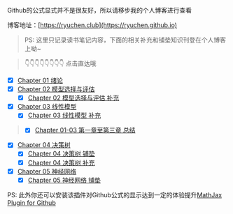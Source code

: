 Github的公式显式并不是很友好，所以请移步我的个人博客进行查看

博客地址：[https://ryuchen.club](https://ryuchen.github.io)

> PS: 这里只记录读书笔记内容，下面的相关补充和铺垫知识刊登在个人博客上呦~ 

> 👇👇👇👇👇👇👇👇 点击直达哦

* [x] [Chapter 01 绪论](https://ryuchen.github.io/posts/0x000017/)
* [x] [Chapter 02 模型选择与评估](https://ryuchen.github.io/posts/0x000018/)
  * [x] [Chapter 02 模型选择与评估 补充](https://ryuchen.github.io/posts/0x000019/)
* [x] [Chapter 03 线性模型](https://ryuchen.github.io/posts/0x00001a/)
  * [x] [Chapter 03 线性模型 补充](https://ryuchen.github.io/posts/0x00001b/)
  
> * [x] [Chapter 01-03 第一章至第三章 总结](https://ryuchen.github.io/posts/0x00001c/)

* [x] [Chapter 04 决策树](https://ryuchen.github.io/posts/0x00001e/)
  * [x] [Chapter 04 决策树 铺垫](https://ryuchen.github.io/posts/0x00001d/)
  * [x] [Chapter 04 决策树 补充](https://ryuchen.github.io/posts/0x000020/)
* [x] [Chapter 05 神经网络](https://ryuchen.github.io/posts/0x000022/)
  * [x] [Chapter 05 神经网络 铺垫](https://ryuchen.github.io/posts/0x000021/)

PS: 此外你还可以安装该插件对Github公式的显示达到一定的体验提升[MathJax Plugin for Github](https://chrome.google.com/webstore/detail/mathjax-plugin-for-github/ioemnmodlmafdkllaclgeombjnmnbima)
